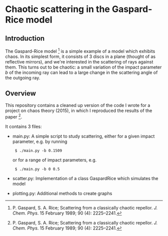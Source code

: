 # Chaotic scattering in the Gaspard-Rice model

## Introduction
The Gaspard-Rice model [^1] is a simple example of a model which exhibits
chaos. In its simplest form, it consists of 3 discs in a plane (thought of as
reflective mirrors), and we're interested in the scattering of rays against
them. This turns out to be chaotic: a small variation of the impact parameter
$b$ of the incoming ray can lead to a large change in the scattering angle of
the outgoing ray.

## Overview
This repository contains a cleaned up version of the code I wrote for a project
on chaos theory (2015), in which I reproduced the results of the paper [^1].  

It contains 3 files:
 - main.py: A simple script to study scattering, either for a given impact
   parameter, e.g. by running

        $ ./main.py -b 0.1509
   or for a range of impact parameters, e.g.

        $ ./main.py -b 0 0.5
 - scatter.py: Implementation of a class GaspardRice which simulates the model
 - plotting.py: Additional methods to create graphs

[^1]: P. Gaspard, S. A. Rice; Scattering from a classically chaotic
  repellor. *J. Chem. Phys*. 15 February 1989; 90 (4): 2225–2241.
